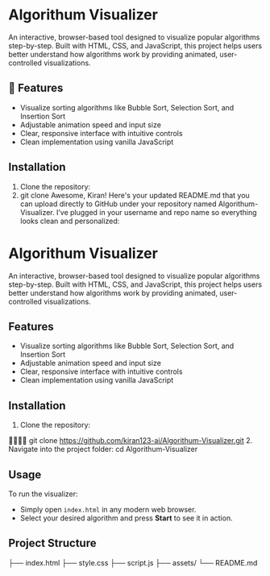 
# Algorithum Visualizer

An interactive, browser-based tool designed to visualize popular algorithms step-by-step. Built with HTML, CSS, and JavaScript, this project helps users better understand how algorithms work by providing animated, user-controlled visualizations.

## 🚀 Features

- Visualize sorting algorithms like Bubble Sort, Selection Sort, and Insertion Sort
- Adjustable animation speed and input size
- Clear, responsive interface with intuitive controls
- Clean implementation using vanilla JavaScript

##  Installation

1. Clone the repository:
2. git clone Awesome, Kiran! Here's your updated README.md that you can upload directly to GitHub under your repository named Algorithum-Visualizer. I’ve plugged in your username and repo name so everything looks clean and personalized:


# Algorithum Visualizer

An interactive, browser-based tool designed to visualize popular algorithms step-by-step. Built with HTML, CSS, and JavaScript, this project helps users better understand how algorithms work by providing animated, user-controlled visualizations.

##  Features

- Visualize sorting algorithms like Bubble Sort, Selection Sort, and Insertion Sort
- Adjustable animation speed and input size
- Clear, responsive interface with intuitive controls
- Clean implementation using vanilla JavaScript

##  Installation

1. Clone the repository:


git clone https://github.com/kiran123-ai/Algorithum-Visualizer.git
2. Navigate into the project folder:
cd Algorithum-Visualizer

##  Usage

To run the visualizer:
- Simply open `index.html` in any modern web browser.
- Select your desired algorithm and press **Start** to see it in action.

##  Project Structure
├── index.html ├── style.css ├── script.js ├── assets/ └── README.md



